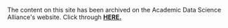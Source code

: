 

The content on this site has been archived on the Academic Data Science Alliance's website. Click through [**HERE.**](https://academicdatascience.org/resources/msdse-archive)
